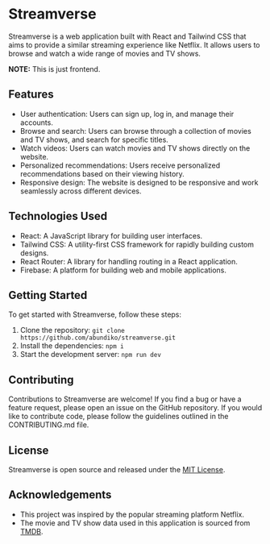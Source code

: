 # Streamverse

Streamverse is a web application built with React and Tailwind CSS that aims to provide a similar streaming experience like Netflix. 
It allows users to browse and watch a wide range of movies and TV shows.
   
**NOTE:** This is just frontend.


## Features

- User authentication: Users can sign up, log in, and manage their accounts.
- Browse and search: Users can browse through a collection of movies and TV shows, and search for specific titles.
- Watch videos: Users can watch movies and TV shows directly on the website.
- Personalized recommendations: Users receive personalized recommendations based on their viewing history.
- Responsive design: The website is designed to be responsive and work seamlessly across different devices.

## Technologies Used

- React: A JavaScript library for building user interfaces.
- Tailwind CSS: A utility-first CSS framework for rapidly building custom designs.
- React Router: A library for handling routing in a React application.
- Firebase: A platform for building web and mobile applications.

## Getting Started

To get started with Streamverse, follow these steps:

1. Clone the repository: `git clone https://github.com/abundiko/streamverse.git`
2. Install the dependencies: `npm i`
5. Start the development server: `npm run dev`

## Contributing

Contributions to Streamverse are welcome! If you find a bug or have a feature request, please open an issue on the GitHub repository. If you would like to contribute code, please follow the guidelines outlined in the CONTRIBUTING.md file.

## License

Streamverse is open source and released under the [MIT License](https://opensource.org/licenses/MIT).

## Acknowledgements

- This project was inspired by the popular streaming platform Netflix.
- The movie and TV show data used in this application is sourced from [TMDB](https://www.themoviedb.org/).
